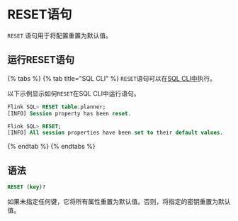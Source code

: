 # RESET语句

`RESET` 语句用于将配置重置为默认值。

## 运行RESET语句 

{% tabs %}
{% tab title="SQL CLI" %}
`RESET`语句可以在[SQL CLI中](https://ci.apache.org/projects/flink/flink-docs-release-1.13/docs/dev/table/sqlclient/)执行。

以下示例显示如何`RESET`在SQL CLI中运行语句。

```sql
Flink SQL> RESET table.planner;
[INFO] Session property has been reset.

Flink SQL> RESET;
[INFO] All session properties have been set to their default values.
```
{% endtab %}
{% endtabs %}

## 语法 

```sql
RESET (key)?
```

如果未指定任何键，它将所有属性重置为默认值。否则，将指定的密钥重置为默认值。


